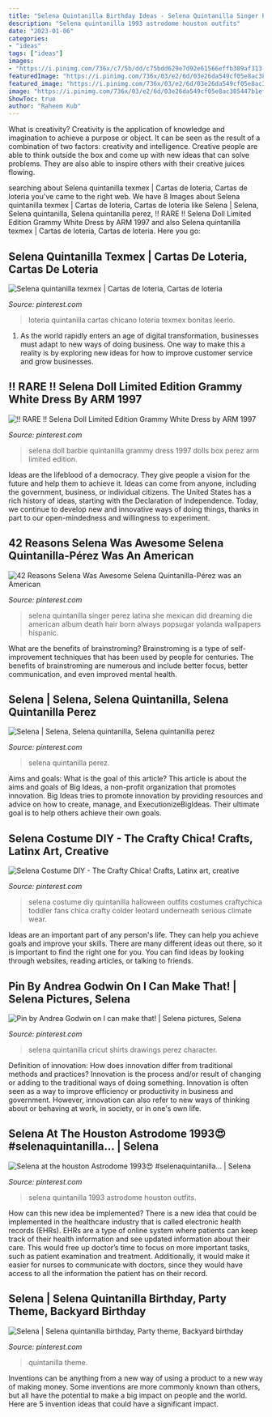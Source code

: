 ```yaml
---
title: "Selena Quintanilla Birthday Ideas - Selena Quintanilla Singer Perez Latina She Mexican Did Dreaming Die American Album Death Hair Born Always Popsugar Yolanda Wallpapers Hispanic"
description: "Selena quintanilla 1993 astrodome houston outfits"
date: "2023-01-06"
categories:
- "ideas"
tags: ["ideas"]
images:
- "https://i.pinimg.com/736x/c7/5b/dd/c75bdd629e7d92e61566effb309af313--selena-quintanilla-barbie-collection.jpg"
featuredImage: "https://i.pinimg.com/736x/03/e2/6d/03e26da549cf05e8ac385447b1ef8be4.jpg"
featured_image: "https://i.pinimg.com/736x/03/e2/6d/03e26da549cf05e8ac385447b1ef8be4.jpg"
image: "https://i.pinimg.com/736x/03/e2/6d/03e26da549cf05e8ac385447b1ef8be4.jpg"
ShowToc: true
author: "Raheem Kub"
---
```



What is creativity?
Creativity is the application of knowledge and imagination to achieve a purpose or object. It can be seen as the result of a combination of two factors: creativity and intelligence. Creative people are able to think outside the box and come up with new ideas that can solve problems. They are also able to inspire others with their creative juices flowing.

	

		
searching about Selena quintanilla texmex | Cartas de loteria, Cartas de loteria you've came to the right web. We have 8 Images about Selena quintanilla texmex | Cartas de loteria, Cartas de loteria like Selena | Selena, Selena quintanilla, Selena quintanilla perez, !! RARE !! Selena Doll Limited Edition Grammy White Dress by ARM 1997 and also Selena quintanilla texmex | Cartas de loteria, Cartas de loteria. Here you go:
		
    
## Selena Quintanilla Texmex | Cartas De Loteria, Cartas De Loteria

<img loading=lazy src="https://i.pinimg.com/736x/65/4b/ad/654bad52704c4c5a27839ea16b9e759d.jpg" onerror="this.onerror=null;this.src='https://tse2.mm.bing.net/th?id=OIP.i9Q7cSC-VvNsbnFWZ37YLgHaLA&amp;pid=15.1';" alt="Selena quintanilla texmex | Cartas de loteria, Cartas de loteria">

_Source: pinterest.com_

>loteria quintanilla cartas chicano lotería texmex bonitas leerlo. 

	

1. As the world rapidly enters an age of digital transformation, businesses must adapt to new ways of doing business. One way to make this a reality is by exploring new ideas for how to improve customer service and grow businesses.

    
## !! RARE !! Selena Doll Limited Edition Grammy White Dress By ARM 1997

<img loading=lazy src="https://i.pinimg.com/736x/c7/5b/dd/c75bdd629e7d92e61566effb309af313--selena-quintanilla-barbie-collection.jpg" onerror="this.onerror=null;this.src='https://tse4.mm.bing.net/th?id=OIP.Z12CQntHB_AD1cWOE87dXQHaJ7&amp;pid=15.1';" alt="!! RARE !! Selena Doll Limited Edition Grammy White Dress by ARM 1997">

_Source: pinterest.com_

>selena doll barbie quintanilla grammy dress 1997 dolls box perez arm limited edition. 

	

Ideas are the lifeblood of a democracy. They give people a vision for the future and help them to achieve it. Ideas can come from anyone, including the government, business, or individual citizens. The United States has a rich history of ideas, starting with the Declaration of Independence. Today, we continue to develop new and innovative ways of doing things, thanks in part to our open-mindedness and willingness to experiment.

    
## 42 Reasons Selena Was Awesome Selena Quintanilla-Pérez Was An American

<img loading=lazy src="https://i.pinimg.com/736x/03/e2/6d/03e26da549cf05e8ac385447b1ef8be4.jpg" onerror="this.onerror=null;this.src='https://tse2.mm.bing.net/th?id=OIP.cKnwuWRxXRcAr4zAIzEakAHaLF&amp;pid=15.1';" alt="42 Reasons Selena Was Awesome Selena Quintanilla-Pérez was an American">

_Source: pinterest.com_

>selena quintanilla singer perez latina she mexican did dreaming die american album death hair born always popsugar yolanda wallpapers hispanic. 

	

What are the benefits of brainstroming?
Brainstroming is a type of self-improvement techniques that has been used by people for centuries. The benefits of brainstroming are numerous and include better focus, better communication, and even improved mental health.

    
## Selena | Selena, Selena Quintanilla, Selena Quintanilla Perez

<img loading=lazy src="https://i.pinimg.com/736x/51/fe/5e/51fe5e3229cab9279ec38b8f187df75c--selena-quintanilla-perez-female-singers.jpg" onerror="this.onerror=null;this.src='https://tse4.mm.bing.net/th?id=OIP.boIy4mg1BaDcMo2kjyOoIgHaJd&amp;pid=15.1';" alt="Selena | Selena, Selena quintanilla, Selena quintanilla perez">

_Source: pinterest.com_

>selena quintanilla perez. 

	

Aims and goals: What is the goal of this article?
This article is about the aims and goals of Big Ideas, a non-profit organization that promotes innovation. Big Ideas tries to promote innovation by providing resources and advice on how to create, manage, and ExecutionizeBigIdeas. Their ultimate goal is to help others achieve their own goals.

    
## Selena Costume DIY - The Crafty Chica! Crafts, Latinx Art, Creative

<img loading=lazy src="https://i.pinimg.com/736x/15/ca/fc/15cafc3f259441d369d3c3198441746b--selena-costume-fans.jpg" onerror="this.onerror=null;this.src='https://tse4.mm.bing.net/th?id=OIP.gLKqQrtNstaY7NU2P5A6HQDIEs&amp;pid=15.1';" alt="Selena Costume DIY - The Crafty Chica! Crafts, Latinx art, creative">

_Source: pinterest.com_

>selena costume diy quintanilla halloween outfits costumes craftychica toddler fans chica crafty colder leotard underneath serious climate wear. 

	

Ideas are an important part of any person's life. They can help you achieve goals and improve your skills. There are many different ideas out there, so it is important to find the right one for you. You can find ideas by looking through websites, reading articles, or talking to friends.

    
## Pin By Andrea Godwin On I Can Make That! | Selena Pictures, Selena

<img loading=lazy src="https://i.pinimg.com/736x/c0/ca/67/c0ca67f118254bab21e59c6f7e4241eb.jpg" onerror="this.onerror=null;this.src='https://tse1.mm.bing.net/th?id=OIP.4pIUwLa-4CHqk-hp74yNLgHaHa&amp;pid=15.1';" alt="Pin by Andrea Godwin on I can make that! | Selena pictures, Selena">

_Source: pinterest.com_

>selena quintanilla cricut shirts drawings perez character. 

	

Definition of innovation: How does innovation differ from traditional methods and practices?
Innovation is the process and/or result of changing or adding to the traditional ways of doing something. Innovation is often seen as a way to improve efficiency or productivity in business and government. However, innovation can also refer to new ways of thinking about or behaving at work, in society, or in one's own life.

    
## Selena At The Houston Astrodome 1993😍 #selenaquintanilla… | Selena

<img loading=lazy src="https://i.pinimg.com/736x/f8/44/58/f8445866a85244391fd699a548408b75.jpg" onerror="this.onerror=null;this.src='https://tse3.mm.bing.net/th?id=OIP.txcUeG6AQeKPTeycdmnaLQHaHa&amp;pid=15.1';" alt="Selena at the houston Astrodome 1993😍 #selenaquintanilla… | Selena">

_Source: pinterest.com_

>selena quintanilla 1993 astrodome houston outfits. 

	

How can this new idea be implemented?
There is a new idea that could be implemented in the healthcare industry that is called electronic health records (EHRs). EHRs are a type of online system where patients can keep track of their health information and see updated information about their care. This would free up doctor’s time to focus on more important tasks, such as patient examination and treatment. Additionally, it would make it easier for nurses to communicate with doctors, since they would have access to all the information the patient has on their record.

    
## Selena | Selena Quintanilla Birthday, Party Theme, Backyard Birthday

<img loading=lazy src="https://i.pinimg.com/736x/4d/fb/b8/4dfbb8d0a6de16aab621e5b10fbfec82.jpg" onerror="this.onerror=null;this.src='https://tse4.mm.bing.net/th?id=OIP.Z_Zym_gC5Zkr46QDoAS_ywHaJ4&amp;pid=15.1';" alt="Selena | Selena quintanilla birthday, Party theme, Backyard birthday">

_Source: pinterest.com_

>quintanilla theme. 

	

Inventions can be anything from a new way of using a product to a new way of making money. Some inventions are more commonly known than others, but all have the potential to make a big impact on people and the world. Here are 5 invention ideas that could have a significant impact.

